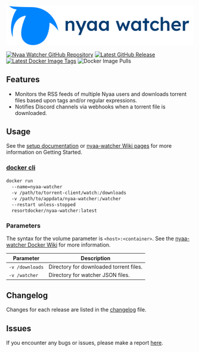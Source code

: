 [![Nyaa Watcher Banner](https://raw.githubusercontent.com/resort-io/assets/main/nyaa-watcher/img/banner.png)](https://github.com/resort-io/nyaa-watcher)

[![Nyaa Watcher GitHub Repository](https://img.shields.io/static/v1.svg?color=0085ff&labelColor=555555&logoColor=ffffff&style=for-the-badge&label=github&message=nyaa-watcher&logo=github)](https://github.com/resort-io/nyaa-watcher "GitHub Repository")
[![Latest GitHub Release](https://img.shields.io/github/v/release/resort-io/nyaa-watcher?color=0085ff&logo=github&style=for-the-badge)](https://github.com/resort-io/nyaa-watcher/releases "Latest GitHub release")
[![Latest Docker Image Tags](https://img.shields.io/docker/v/resortdocker/nyaa-watcher?color=0085ff&logo=docker&logoColor=white&style=for-the-badge)](https://hub.docker.com/r/resortdocker/nyaa-watcher/tags "Latest Docker Image")
![Docker Image Pulls](https://img.shields.io/docker/pulls/resortdocker/nyaa-watcher?color=0085ff&label=pulls&logo=docker&logoColor=white&style=for-the-badge "Docker Image Pulls")

## Features

* Monitors the RSS feeds of multiple Nyaa users and downloads torrent files based upon tags and/or regular expressions.
* Notifies Discord channels via webhooks when a torrent file is downloaded.

## Usage

See the [setup documentation](./SETUP.md) or [nyaa-watcher Wiki pages](https://github.com/resort-io/nyaa-watcher/wiki) for more information on Getting Started.

### [docker cli](https://docs.docker.com/engine/reference/commandline/cli/)

```docker
docker run
  --name=nyaa-watcher
  -v /path/to/torrent-client/watch:/downloads
  -v /path/to/appdata/nyaa-watcher:/watcher
  --restart unless-stopped
  resortdocker/nyaa-watcher:latest
```

### Parameters

The syntax for the volume parameter is `<host>:<container>`. See the [nyaa-watcher Docker Wiki](https://github.com/resort-io/nyaa-watcher/wiki/Docker) for more information.

| Parameter       | Description                                                       |
|-----------------|-------------------------------------------------------------------|
| `-v /downloads` | Directory for downloaded torrent files.                           |
| `-v /watcher`   | Directory for watcher JSON files.                                 |

## Changelog

Changes for each release are listed in the [changelog](./CHANGELOG.md) file.

## Issues

If you encounter any bugs or issues, please make a report [here](https://github.com/resort-io/nyaa-watcher/issues/new/choose).